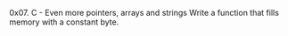 0x07. C - Even more pointers, arrays and strings
Write a function that fills memory with a constant byte.
